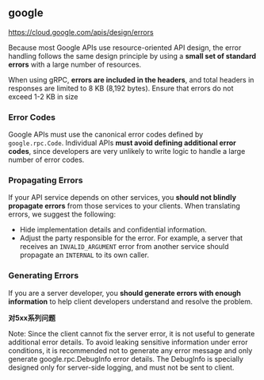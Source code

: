 
## google

<https://cloud.google.com/apis/design/errors>

Because most Google APIs use resource-oriented API design, the error handling follows the same design principle by using a **small set of standard errors** with a large number of resources.

When using gRPC, **errors are included in the headers**, and total headers in responses are limited to 8 KB (8,192 bytes). Ensure that errors do not exceed 1-2 KB in size

### Error Codes

Google APIs must use the canonical error codes defined by `google.rpc.Code`. Individual APIs **must avoid defining additional error codes**, since developers are very unlikely to write logic to handle a large number of error codes.

### Propagating Errors

If your API service depends on other services, you **should not blindly propagate errors** from those services to your clients. When translating errors, we suggest the following:

- Hide implementation details and confidential information.
- Adjust the party responsible for the error. For example, a server that receives an `INVALID_ARGUMENT` error from another service should propagate an `INTERNAL` to its own caller.

### Generating Errors

If you are a server developer, you **should generate errors with enough information** to help client developers understand and resolve the problem.

**对5xx系列问题**

Note: Since the client cannot fix the server error, it is not useful to generate additional error details. To avoid leaking sensitive information under error conditions, it is recommended not to generate any error message and only generate google.rpc.DebugInfo error details. The DebugInfo is specially designed only for server-side logging, and must not be sent to client.


